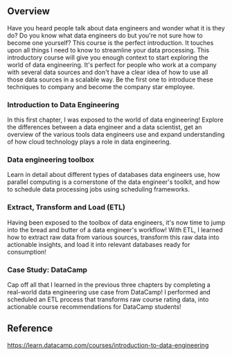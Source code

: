 ## Overview
Have you heard people talk about data engineers and wonder what it is they do? Do you know what data engineers do but you're not sure how to become one yourself? 
This course is the perfect introduction. 
It touches upon all things I need to know to streamline your data processing. 
This introductory course will give you enough context to start exploring the world of data engineering. 
It's perfect for people who work at a company with several data sources and don't have a clear idea of how to use all those data sources in a scalable way.
Be the first one to introduce these techniques to company and become the company star employee.

### Introduction to Data Engineering
In this first chapter, I was exposed to the world of data engineering! 
Explore the differences between a data engineer and a data scientist, get an overview of the various tools data engineers use and 
expand understanding of how cloud technology plays a role in data engineering.

### Data engineering toolbox
Learn in detail about different types of databases data engineers use, how parallel computing is a cornerstone of the data engineer's toolkit, and how to schedule data processing jobs using scheduling frameworks.

### Extract, Transform and Load (ETL)
Having been exposed to the toolbox of data engineers, it's now time to jump into the bread and butter of a data engineer's workflow! With ETL, I learned how to extract raw data from various sources, transform this raw data into actionable insights, and load it into relevant databases ready for consumption!

### Case Study: DataCamp
Cap off all that I learned in the previous three chapters by completing a real-world data engineering use case from DataCamp! I performed and scheduled an ETL process that transforms raw course rating data, into actionable course recommendations for DataCamp students!

## Reference
https://learn.datacamp.com/courses/introduction-to-data-engineering
